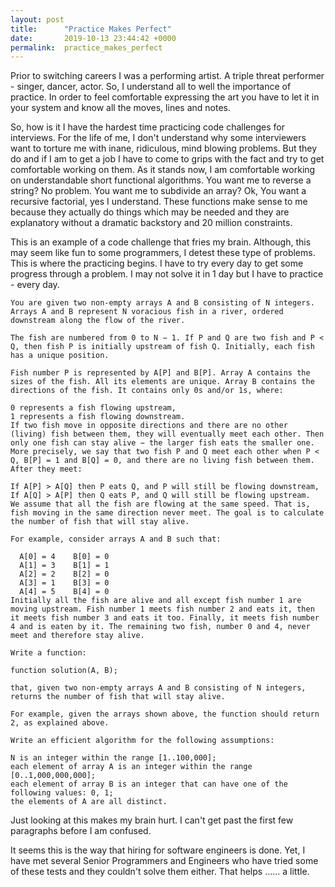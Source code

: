 ```yaml
---
layout: post
title:      "Practice Makes Perfect"
date:       2019-10-13 23:44:42 +0000
permalink:  practice_makes_perfect
---
```



Prior to switching careers I was a performing artist. A triple threat performer - singer, dancer, actor. So, I understand all to well the importance of practice. In order to feel comfortable expressing the art you have to let it in your system and know all the moves, lines and notes.

So, how is it I have the hardest time practicing code challenges for interviews. For the life of me, I don't understand why some interviewers want to torture me  with inane, ridiculous, mind blowing problems. But they do and if I am to get a job I have to come to grips with the fact and try to get comfortable working on them. As it stands now, I am comfortable working on understandable short functional algorithms. You want me to reverse a string? No problem. You want me to subdivide an array? Ok, You want a recursive factorial, yes I understand. These functions make sense to me because they actually do things which may be needed and they are explanatory without a dramatic backstory and 20 million constraints.

This is an example of a code challenge that fries my brain. Although, this may seem like fun to some programmers, I detest these type of problems. This is where the practicing begins. I have to try every day to get some progress through a problem. I may not solve it in 1 day but I have to practice - every day.

```
You are given two non-empty arrays A and B consisting of N integers. Arrays A and B represent N voracious fish in a river, ordered downstream along the flow of the river.

The fish are numbered from 0 to N − 1. If P and Q are two fish and P < Q, then fish P is initially upstream of fish Q. Initially, each fish has a unique position.

Fish number P is represented by A[P] and B[P]. Array A contains the sizes of the fish. All its elements are unique. Array B contains the directions of the fish. It contains only 0s and/or 1s, where:

0 represents a fish flowing upstream,
1 represents a fish flowing downstream.
If two fish move in opposite directions and there are no other (living) fish between them, they will eventually meet each other. Then only one fish can stay alive − the larger fish eats the smaller one. More precisely, we say that two fish P and Q meet each other when P < Q, B[P] = 1 and B[Q] = 0, and there are no living fish between them. After they meet:

If A[P] > A[Q] then P eats Q, and P will still be flowing downstream,
If A[Q] > A[P] then Q eats P, and Q will still be flowing upstream.
We assume that all the fish are flowing at the same speed. That is, fish moving in the same direction never meet. The goal is to calculate the number of fish that will stay alive.

For example, consider arrays A and B such that:

  A[0] = 4    B[0] = 0
  A[1] = 3    B[1] = 1
  A[2] = 2    B[2] = 0
  A[3] = 1    B[3] = 0
  A[4] = 5    B[4] = 0
Initially all the fish are alive and all except fish number 1 are moving upstream. Fish number 1 meets fish number 2 and eats it, then it meets fish number 3 and eats it too. Finally, it meets fish number 4 and is eaten by it. The remaining two fish, number 0 and 4, never meet and therefore stay alive.

Write a function:

function solution(A, B);

that, given two non-empty arrays A and B consisting of N integers, returns the number of fish that will stay alive.

For example, given the arrays shown above, the function should return 2, as explained above.

Write an efficient algorithm for the following assumptions:

N is an integer within the range [1..100,000];
each element of array A is an integer within the range [0..1,000,000,000];
each element of array B is an integer that can have one of the following values: 0, 1;
the elements of A are all distinct.
```
Just looking at this makes my brain hurt. I can't get past the first few paragraphs before I am confused.

It seems this is the way that hiring for software engineers is done. Yet, I have met several Senior Programmers and Engineers who have tried some of these tests and they couldn't solve them either. That helps ...... a little.
